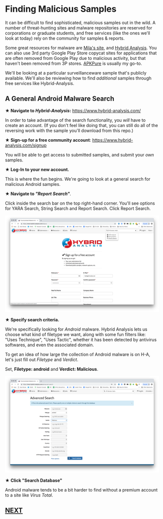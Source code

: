 # Finding Malicious Samples

It can be difficult to find sophisticated, malicious samples out in the wild. A number of threat-hunting sites and malware repositories are reserved for corporations or graduate students, and free services (like the ones we'll look at today) rely on the community for samples & reports.

Some great resources for malware are [Mila's site](http://contagiominidump.blogspot.com/), and [Hybrid Analysis](https://www.hybrid-analysis.com/). You can also use 3rd party Google Play Store copycat sites for applications that are often removed from Google Play due to malicious activity, but that haven't been removed from 3P stores. [APKPure](https://apkpure.com) is usually my go-to.

We'll be looking at a particular surveillanceware sample that's publicly available. We'll also be reviewing how to find *additional* samples through free services like Hybrid-Analysis.

## A General Android Malware Search

**★ Navigate to *Hybrid-Analysis*:** https://www.hybrid-analysis.com/

In order to take advantage of the search functionality, you *will* have to create an account. (If you don't feel like doing that, you can still do all of the reversing work with the sample you'll download from this repo.)

**★ Sign-up for a free community account**: https://www.hybrid-analysis.com/signup

You will be able to get access to submitted samples, and submit your *own* samples.

**★ Log-In to your new account.**

This is where the fun begins. We're going to look at a general search for malicious Android samples.

**★ Navigate to *"Report Search"***.

Click inside the search bar on the top right-hand corner. You'll see options for YARA Search, String Search and Report Search. Click Report Search.

![](/images/hybrid-analysis-1.png)

**★ Specify search criteria.**

We're specifically looking for _Android_ malware. Hybrid Analysis lets us choose what kind of filetype we want, along with some fun filters like: "Uses Technique", "Uses Tactic", whether it has been detected by antivirus softwares, and even the associated domain.

To get an idea of how large the collection of Android malware is on H-A, let's just fill out *Filetype* and *Verdict*.

Set, **Filetype: android** and **Verdict: Malicious**.

![](/images/hybrid-analysis-2.png)

**★ Click "Search Database"**

Android malware tends to be a bit harder to find without a premium account to a site like *Virus Total*. 

## [NEXT](https://github.com/chmodxx/BlackHoodie2018/blob/master/lab/Using_Malware_Reports.markdown)
 
